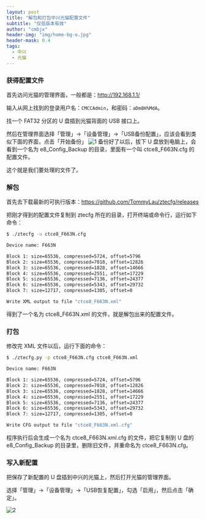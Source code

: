 ```yaml
---
layout: post
title: "解包和打包中兴光猫配置文件"
subtitle: "仅低版本有效"
author: "cmbjx"
header-img: "img/home-bg-o.jpg"
header-mask: 0.4
tags:
  - 中兴
  - 光猫
---
```


### 获得配置文件
首先访问光猫的管理界面，一般都是：http://192.168.1.1/

输入从网上找到的登录用户名：`CMCCAdmin`，和密码：`aDm8H%MdA`。

找一个 FAT32 分区的 U 盘插到光猫背面的 USB 接口上。

然后在管理界面选择「管理」->「设备管理」->「USB备份配置」，应该会看到类似下面的界面，点击「开始备份」
![1](https://pic1.zhimg.com/80/v2-379ba8b5399b53c6104c74505e264dd4_720w.webp)
备份好了以后，拔下 U 盘放到电脑上，会看到一个名为 e8_Config_Backup 的目录，里面有一个叫 ctce8_F663N.cfg 的配置文件。

这个就是我们要处理的文件了。

### 解包

首先去下载最新的可执行版本：https://github.com/TommyLau/ztecfg/releases

把刚才得到的配置文件复制到 ztecfg 所在的目录，打开终端或命令行，运行如下命令：
```sh
$ ./ztecfg -u ctce8_F663N.cfg

Device name: F663N

Block 1: size=65536, compressed=5724, offset=5796
Block 2: size=65536, compressed=7018, offset=12826
Block 3: size=65536, compressed=1828, offset=14666
Block 4: size=65536, compressed=2551, offset=17229
Block 5: size=65536, compressed=7136, offset=24377
Block 6: size=65536, compressed=5343, offset=29732
Block 7: size=12717, compressed=1305, offset=0

Write XML output to file "ctce8_F663N.xml"
```
得到了一个名为 ctce8_F663N.xml 的文件，就是解包出来的配置文件。

### 打包

修改完 XML 文件以后，运行下面的命令：
```sh
$ ./ztecfg.py -p ctce8_F663N.cfg ctce8_F663N.xml

Device name: F663N

Block 1: size=65536, compressed=5724, offset=5796
Block 2: size=65536, compressed=7018, offset=12826
Block 3: size=65536, compressed=1828, offset=14666
Block 4: size=65536, compressed=2551, offset=17229
Block 5: size=65536, compressed=7136, offset=24377
Block 6: size=65536, compressed=5343, offset=29732
Block 7: size=12717, compressed=1305, offset=0

Write CFG output to file "ctce8_F663N.xml.cfg"
```

程序执行后会生成一个名为 ctce8_F663N.xml.cfg 的文件，把它复制到 U 盘的e8_Config_Backup 的目录里，删除旧文件，并重命名为 ctce8_F663N.cfg。

### 写入新配置
把保存了新配置的 U 盘插到中兴的光猫上，然后打开光猫的管理界面。

选择「管理」->「设备管理」->「USB恢复配置」，勾选「启用」，然后点击「确定」。

![2](https://pic3.zhimg.com/80/v2-d8a5b55f3bc8899c57e59e4a03c6dbee_720w.webp)



